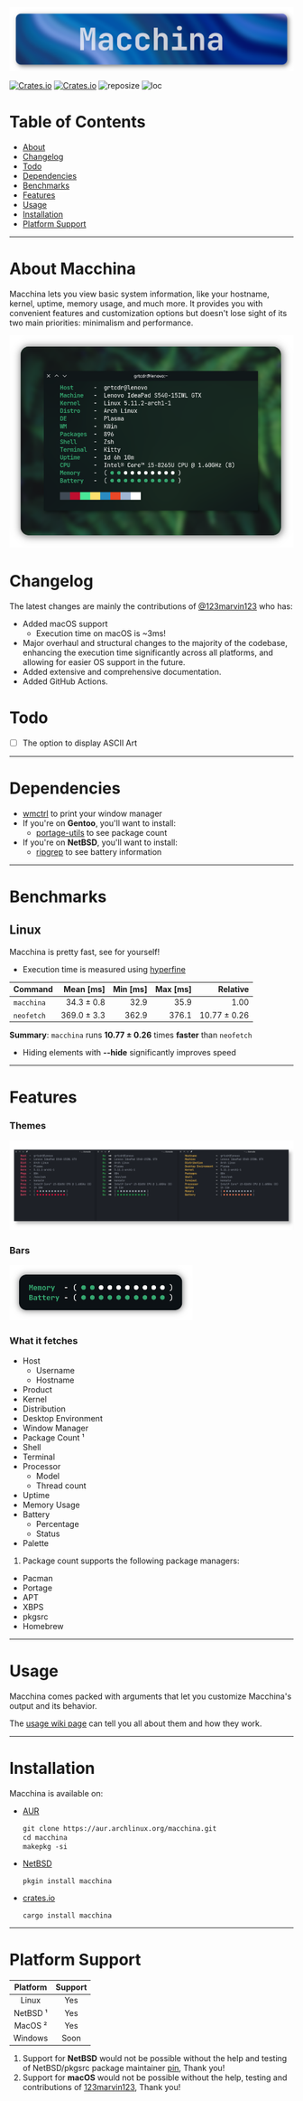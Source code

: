 ![Macchina preview image](screenshots/banner.png)

[![Crates.io](https://img.shields.io/crates/v/macchina?style=for-the-badge&label=VERSION&color=0D3B66)](https://crates.io/crates/macchina)
[![Crates.io](https://img.shields.io/crates/d/macchina?style=for-the-badge&label=DOWNLOADS&color=0D3B66)](https://crates.io/crates/macchina)
![reposize](https://img.shields.io/github/repo-size/grtcdr/macchina?color=0D3B66&logo=github&style=for-the-badge)
![loc](https://img.shields.io/tokei/lines/github/grtcdr/macchina?color=0D3B66&label=Lines%20of%20Code&logo=rust&style=for-the-badge)

# Table of Contents
- [About](#about)
- [Changelog](#change)
- [Todo](#todo)
- [Dependencies](#deps)
- [Benchmarks](#bench)
- [Features](#features)
- [Usage](#usage)
- [Installation](#install)
- [Platform Support](#platform-support)

---

# About Macchina <a name="about"></a>

Macchina lets you view basic system information, like your hostname, kernel, uptime, memory usage, and much more.
It provides you with convenient features and customization options but doesn't lose sight of its two main priorities: minimalism and performance.

![Macchina preview image](screenshots/preview.png)

# Changelog <a name="change"></a>
The latest changes are mainly the contributions of [@123marvin123](https://github.com/123marvin123) who has:
- Added macOS support
  - Execution time on macOS is ~3ms!
- Major overhaul and structural changes to the majority of the codebase, enhancing the execution time significantly across all platforms, and allowing for easier OS support in the future.
- Added extensive and comprehensive documentation.
- Added GitHub Actions.


# Todo <a name="todo"></a>
- [ ] The option to display ASCII Art

---

# Dependencies <a name="deps"></a>
- [wmctrl](http://tripie.sweb.cz/utils/wmctrl/) to print your window manager
- If you're on __Gentoo__, you'll want to install:
  - [portage-utils](https://packages.gentoo.org/packages/app-portage/portage-utils) to see package count
- If you're on __NetBSD__, you'll want to install:
  - [ripgrep](https://github.com/BurntSushi/ripgrep) to see battery information

---

# Benchmarks <a name="bench"></a>
## Linux
Macchina is pretty fast, see for yourself!

- Execution time is measured using [hyperfine](https://github.com/sharkdp/hyperfine)

| Command | Mean [ms] | Min [ms] | Max [ms] | Relative |
|:---|---:|---:|---:|---:|
| `macchina` | 34.3 ± 0.8 | 32.9 | 35.9 | 1.00 |
| `neofetch` | 369.0 ± 3.3 | 362.9 | 376.1 | 10.77 ± 0.26 |

__Summary__: `macchina` runs __10.77 ± 0.26__ times __faster__ than `neofetch`

- Hiding elements with __--hide__ significantly improves speed

---

# Features <a name="features"></a>
### Themes
![Theme preview](screenshots/themes.png)

### Bars
![Preview of bar argument](screenshots/bars.png)

### What it fetches
- Host
  - Username
  - Hostname
- Product
- Kernel
- Distribution
- Desktop Environment
- Window Manager
- Package Count ¹
- Shell
- Terminal
- Processor
  - Model
  - Thread count
- Uptime
- Memory Usage
- Battery
  - Percentage
  - Status
- Palette

1. Package count supports the following package managers:
- Pacman
- Portage
- APT
- XBPS
- pkgsrc
- Homebrew

---

# Usage <a name="usage"></a>
Macchina comes packed with arguments that let you customize Macchina's output and its behavior.

The [usage wiki page](https://github.com/grtcdr/macchina/wiki/Usage) can tell you all about them and how they work.

---

# Installation <a name="install"></a>
Macchina is available on:

- [AUR](https://aur.archlinux.org/packages/macchina/)
  ```
  git clone https://aur.archlinux.org/macchina.git
  cd macchina
  makepkg -si
  ```

- [NetBSD](https://pkgsrc.se/sysutils/macchina)
  ```
  pkgin install macchina
  ```

- [crates.io](https://crates.io/crates/macchina)
  ```
  cargo install macchina
  ```

---

# Platform Support <a name="platform-support"></a>

|  Platform     |      Support       |
| :-:           |        :-:         |
| Linux         |        Yes         |
| NetBSD ¹      |        Yes         |
| MacOS ²       |        Yes         |
| Windows       |        Soon        |

1. Support for __NetBSD__ would not be possible without the help and testing of NetBSD/pkgsrc package maintainer [pin](https://pkgsrc.se/bbmaint.php?maint=pin@NetBSD.org), Thank you!
2. Support for __macOS__ would not be possible without the help, testing and contributions of [123marvin123](https://github.com/123marvin123), Thank you!